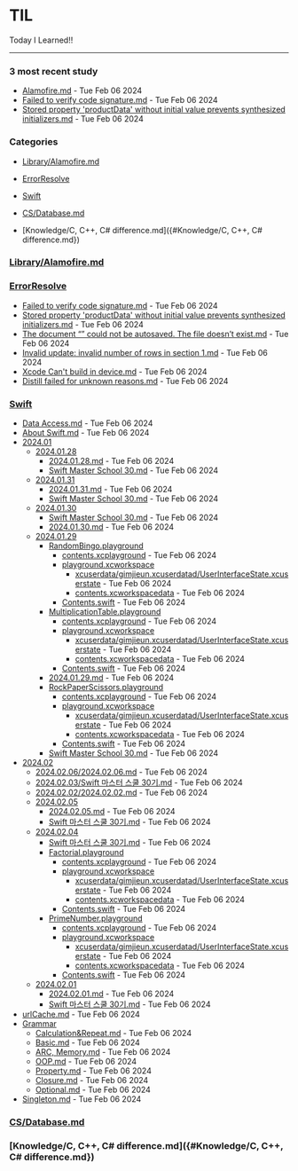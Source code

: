 # TIL
Today I Learned!!

---

### 3 most recent study
- [Alamofire.md](Alamofire.md) - Tue Feb 06 2024
- [Failed to verify code signature.md](Failed_to_verify_code_signature.md) - Tue Feb 06 2024
- [Stored property 'productData' without initial value prevents synthesized initializers.md](Stored_property_'productData'_without_initial_value_prevents_synthesized_initializers.md) - Tue Feb 06 2024

### Categories
- [Library/Alamofire.md]({#Library/Alamofire.md})

- [ErrorResolve]({#ErrorResolve})

- [Swift]({#Swift})

- [CS/Database.md]({#CS/Database.md})

- [Knowledge/C, C++, C# difference.md]({#Knowledge/C, C++, C# difference.md})

### [Library/Alamofire.md]({#Library/Alamofire.md})

### [ErrorResolve]({#ErrorResolve})
- [Failed to verify code signature.md]("./ErrorResolve/Failed_to_verify_code_signature.md") - Tue Feb 06 2024
- [Stored property 'productData' without initial value prevents synthesized initializers.md]("./ErrorResolve/Stored_property_'productData'_without_initial_value_prevents_synthesized_initializers.md") - Tue Feb 06 2024
- [The document “” could not be autosaved. The file doesn’t exist.md]("./ErrorResolve/The_document_“”_could_not_be_autosaved._The_file_doesn’t_exist.md") - Tue Feb 06 2024
- [Invalid update: invalid number of rows in section 1.md]("./ErrorResolve/Invalid_update:_invalid_number_of_rows_in_section_1.md") - Tue Feb 06 2024
- [Xcode Can't build in device.md]("./ErrorResolve/Xcode_Can't_build_in_device.md") - Tue Feb 06 2024
- [Distill failed for unknown reasons.md]("./ErrorResolve/Distill_failed_for_unknown_reasons.md") - Tue Feb 06 2024

### [Swift]({#Swift})
- [Data Access.md]("./Swift/Data_Access.md") - Tue Feb 06 2024
- [About Swift.md]("./Swift/About_Swift.md") - Tue Feb 06 2024
- [2024.01]("./Swift/2024.01")
  - [2024.01.28]("./Swift/2024.01/2024.01.28")
    - [2024.01.28.md]("./Swift/2024.01/2024.01.28/2024.01.28.md") - Tue Feb 06 2024
    - [Swift Master School 30.md]("./Swift/2024.01/2024.01.28/Swift_Master_School_30.md") - Tue Feb 06 2024
  - [2024.01.31]("./Swift/2024.01/2024.01.31")
    - [2024.01.31.md]("./Swift/2024.01/2024.01.31/2024.01.31.md") - Tue Feb 06 2024
    - [Swift Master School 30.md]("./Swift/2024.01/2024.01.31/Swift_Master_School_30.md") - Tue Feb 06 2024
  - [2024.01.30]("./Swift/2024.01/2024.01.30")
    - [Swift Master School 30.md]("./Swift/2024.01/2024.01.30/Swift_Master_School_30.md") - Tue Feb 06 2024
    - [2024.01.30.md]("./Swift/2024.01/2024.01.30/2024.01.30.md") - Tue Feb 06 2024
  - [2024.01.29]("./Swift/2024.01/2024.01.29")
    - [RandomBingo.playground]("./Swift/2024.01/2024.01.29/RandomBingo.playground")
      - [contents.xcplayground]("./Swift/2024.01/2024.01.29/RandomBingo.playground/contents.xcplayground") - Tue Feb 06 2024
      - [playground.xcworkspace]("./Swift/2024.01/2024.01.29/RandomBingo.playground/playground.xcworkspace")
        - [xcuserdata/gimjieun.xcuserdatad/UserInterfaceState.xcuserstate]("./Swift/2024.01/2024.01.29/RandomBingo.playground/playground.xcworkspace/xcuserdata/gimjieun.xcuserdatad/UserInterfaceState.xcuserstate") - Tue Feb 06 2024
        - [contents.xcworkspacedata]("./Swift/2024.01/2024.01.29/RandomBingo.playground/playground.xcworkspace/contents.xcworkspacedata") - Tue Feb 06 2024
      - [Contents.swift]("./Swift/2024.01/2024.01.29/RandomBingo.playground/Contents.swift") - Tue Feb 06 2024
    - [MultiplicationTable.playground]("./Swift/2024.01/2024.01.29/MultiplicationTable.playground")
      - [contents.xcplayground]("./Swift/2024.01/2024.01.29/MultiplicationTable.playground/contents.xcplayground") - Tue Feb 06 2024
      - [playground.xcworkspace]("./Swift/2024.01/2024.01.29/MultiplicationTable.playground/playground.xcworkspace")
        - [xcuserdata/gimjieun.xcuserdatad/UserInterfaceState.xcuserstate]("./Swift/2024.01/2024.01.29/MultiplicationTable.playground/playground.xcworkspace/xcuserdata/gimjieun.xcuserdatad/UserInterfaceState.xcuserstate") - Tue Feb 06 2024
        - [contents.xcworkspacedata]("./Swift/2024.01/2024.01.29/MultiplicationTable.playground/playground.xcworkspace/contents.xcworkspacedata") - Tue Feb 06 2024
      - [Contents.swift]("./Swift/2024.01/2024.01.29/MultiplicationTable.playground/Contents.swift") - Tue Feb 06 2024
    - [2024.01.29.md]("./Swift/2024.01/2024.01.29/2024.01.29.md") - Tue Feb 06 2024
    - [RockPaperScissors.playground]("./Swift/2024.01/2024.01.29/RockPaperScissors.playground")
      - [contents.xcplayground]("./Swift/2024.01/2024.01.29/RockPaperScissors.playground/contents.xcplayground") - Tue Feb 06 2024
      - [playground.xcworkspace]("./Swift/2024.01/2024.01.29/RockPaperScissors.playground/playground.xcworkspace")
        - [xcuserdata/gimjieun.xcuserdatad/UserInterfaceState.xcuserstate]("./Swift/2024.01/2024.01.29/RockPaperScissors.playground/playground.xcworkspace/xcuserdata/gimjieun.xcuserdatad/UserInterfaceState.xcuserstate") - Tue Feb 06 2024
        - [contents.xcworkspacedata]("./Swift/2024.01/2024.01.29/RockPaperScissors.playground/playground.xcworkspace/contents.xcworkspacedata") - Tue Feb 06 2024
      - [Contents.swift]("./Swift/2024.01/2024.01.29/RockPaperScissors.playground/Contents.swift") - Tue Feb 06 2024
    - [Swift Master School 30.md]("./Swift/2024.01/2024.01.29/Swift_Master_School_30.md") - Tue Feb 06 2024
- [2024.02]("./Swift/2024.02")
  - [2024.02.06/2024.02.06.md]("./Swift/2024.02/2024.02.06/2024.02.06.md") - Tue Feb 06 2024
  - [2024.02.03/Swift 마스터 스쿨 30기.md]("./Swift/2024.02/2024.02.03/Swift_마스터_스쿨_30기.md") - Tue Feb 06 2024
  - [2024.02.02/2024.02.02.md]("./Swift/2024.02/2024.02.02/2024.02.02.md") - Tue Feb 06 2024
  - [2024.02.05]("./Swift/2024.02/2024.02.05")
    - [2024.02.05.md]("./Swift/2024.02/2024.02.05/2024.02.05.md") - Tue Feb 06 2024
    - [Swift 마스터 스쿨 30기.md]("./Swift/2024.02/2024.02.05/Swift_마스터_스쿨_30기.md") - Tue Feb 06 2024
  - [2024.02.04]("./Swift/2024.02/2024.02.04")
    - [Swift 마스터 스쿨 30기.md]("./Swift/2024.02/2024.02.04/Swift_마스터_스쿨_30기.md") - Tue Feb 06 2024
    - [Factorial.playground]("./Swift/2024.02/2024.02.04/Factorial.playground")
      - [contents.xcplayground]("./Swift/2024.02/2024.02.04/Factorial.playground/contents.xcplayground") - Tue Feb 06 2024
      - [playground.xcworkspace]("./Swift/2024.02/2024.02.04/Factorial.playground/playground.xcworkspace")
        - [xcuserdata/gimjieun.xcuserdatad/UserInterfaceState.xcuserstate]("./Swift/2024.02/2024.02.04/Factorial.playground/playground.xcworkspace/xcuserdata/gimjieun.xcuserdatad/UserInterfaceState.xcuserstate") - Tue Feb 06 2024
        - [contents.xcworkspacedata]("./Swift/2024.02/2024.02.04/Factorial.playground/playground.xcworkspace/contents.xcworkspacedata") - Tue Feb 06 2024
      - [Contents.swift]("./Swift/2024.02/2024.02.04/Factorial.playground/Contents.swift") - Tue Feb 06 2024
    - [PrimeNumber.playground]("./Swift/2024.02/2024.02.04/PrimeNumber.playground")
      - [contents.xcplayground]("./Swift/2024.02/2024.02.04/PrimeNumber.playground/contents.xcplayground") - Tue Feb 06 2024
      - [playground.xcworkspace]("./Swift/2024.02/2024.02.04/PrimeNumber.playground/playground.xcworkspace")
        - [xcuserdata/gimjieun.xcuserdatad/UserInterfaceState.xcuserstate]("./Swift/2024.02/2024.02.04/PrimeNumber.playground/playground.xcworkspace/xcuserdata/gimjieun.xcuserdatad/UserInterfaceState.xcuserstate") - Tue Feb 06 2024
        - [contents.xcworkspacedata]("./Swift/2024.02/2024.02.04/PrimeNumber.playground/playground.xcworkspace/contents.xcworkspacedata") - Tue Feb 06 2024
      - [Contents.swift]("./Swift/2024.02/2024.02.04/PrimeNumber.playground/Contents.swift") - Tue Feb 06 2024
  - [2024.02.01]("./Swift/2024.02/2024.02.01")
    - [2024.02.01.md]("./Swift/2024.02/2024.02.01/2024.02.01.md") - Tue Feb 06 2024
    - [Swift 마스터 스쿨 30기.md]("./Swift/2024.02/2024.02.01/Swift_마스터_스쿨_30기.md") - Tue Feb 06 2024
- [urlCache.md]("./Swift/urlCache.md") - Tue Feb 06 2024
- [Grammar]("./Swift/Grammar")
  - [Calculation&Repeat.md]("./Swift/Grammar/Calculation&Repeat.md") - Tue Feb 06 2024
  - [Basic.md]("./Swift/Grammar/Basic.md") - Tue Feb 06 2024
  - [ARC, Memory.md]("./Swift/Grammar/ARC,_Memory.md") - Tue Feb 06 2024
  - [OOP.md]("./Swift/Grammar/OOP.md") - Tue Feb 06 2024
  - [Property.md]("./Swift/Grammar/Property.md") - Tue Feb 06 2024
  - [Closure.md]("./Swift/Grammar/Closure.md") - Tue Feb 06 2024
  - [Optional.md]("./Swift/Grammar/Optional.md") - Tue Feb 06 2024
- [Singleton.md]("./Swift/Singleton.md") - Tue Feb 06 2024

### [CS/Database.md]({#CS/Database.md})

### [Knowledge/C, C++, C# difference.md]({#Knowledge/C, C++, C# difference.md})

